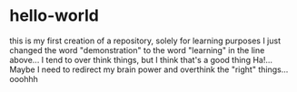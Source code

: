 # hello-world
this is my first creation of a repository, solely for learning purposes
I just changed the word "demonstration" to the word "learning" in the line above... I tend to over think things, but I think that's a good thing Ha!... Maybe I need to redirect my brain power and overthink the "right" things... ooohhh
